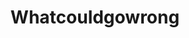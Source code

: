 ---
title: Whatcouldgowrong
crosslinks:
- AskReddit
- gifs
- xkcd
- WTF
- watchpeopledie
- IAmA
- therewasanattempt
- JusticeServed
- videos
- BetterEveryLoop
- funny
- gifsthatendtoosoon
- Roadcam
- OutOfTheLoop
- instant_regret
- whatcouldgoright
- ProRevenge
- metric_units
- instantkarma
---